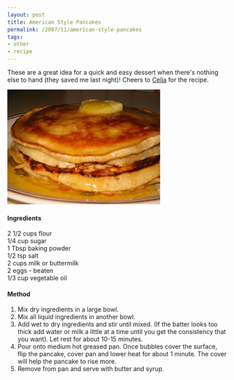 ```yaml
---
layout: post
title: American Style Pancakes
permalink: /2007/11/american-style-pancakes
tags:
- other
- recipe
---
```


These are a great idea for a quick and easy dessert when there's nothing else to hand (they saved me last
night)! Cheers to [Celia](http://desarapen.blogspot.com/2004/12/american-style-pancakes.html)
for the recipe.

<img src="/images/2007/pancake.jpg" alt="pancake.jpg" class="center border" />

#### Ingredients

2 1/2 cups flour<br />
1/4 cup sugar<br />
1 Tbsp baking powder<br />
1/2 tsp salt<br />
2 cups milk or buttermilk<br />
2 eggs - beaten<br />
1/3 cup vegetable oil

#### Method

1.	Mix dry ingredients in a large bowl.
2.	Mix all liquid ingredients in another bowl.
3.	Add wet to dry ingredients and stir until mixed. (If the batter looks too thick add water or milk a little at a time until you get the consistency that you want). Let rest for about 10-15 minutes.
4.	Pour onto medium hot greased pan. Once bubbles cover the surface, flip the pancake, cover pan and lower heat for about 1 minute. The cover will help the pancake to rise more.
5.	Remove from pan and serve with butter and syrup.
